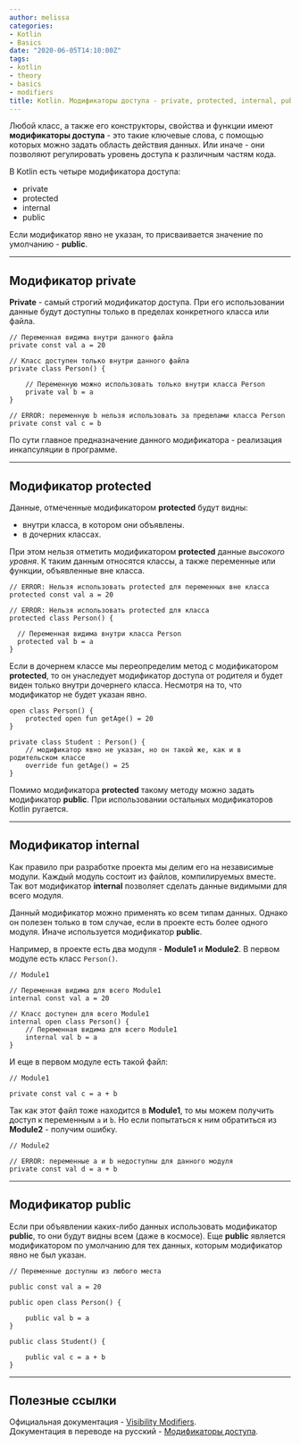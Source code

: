 ```yaml
---
author: melissa
categories:
- Kotlin
- Basics
date: "2020-06-05T14:10:00Z"
tags:
- kotlin
- theory
- basics
- modifiers
title: Kotlin. Модификаторы доступа - private, protected, internal, public
---
```


Любой класс, а также его конструкторы, свойства и функции имеют **модификаторы
доступа** - это такие ключевые слова, с помощью которых можно задать область
действия данных. Или иначе - они позволяют регулировать уровень доступа к
различным частям кода.

В Kotlin есть четыре модификатора доступа:
- private
- protected
- internal
- public

Если модификатор явно не указан, то присваивается значение по умолчанию -
**public**.

***

## Модификатор private

**Private** - самый строгий модификатор доступа. При его использовании данные
будут доступны только в пределах конкретного класса или файла.

```
// Переменная видима внутри данного файла
private const val a = 20

// Класс доступен только внутри данного файла
private class Person() {

    // Переменную можно использовать только внутри класса Person
    private val b = a
}

// ERROR: переменную b нельзя использовать за пределами класса Person
private const val c = b
```

По сути главное предназначение данного модификатора - реализация инкапсуляции
в программе.

***

## Модификатор protected

Данные, отмеченные модификатором **protected** будут видны:
- внутри класса, в котором они объявлены.
- в дочерних классах.

При этом нельзя отметить модификатором **protected** данные _высокого уровня_.
К таким данным относятся классы, а также переменные или функции, объявленные
вне класса.

```
// ERROR: Нельзя использовать protected для переменных вне класса
protected const val a = 20

// ERROR: Нельзя использовать protected для класса
protected class Person() {

  // Переменная видима внутри класса Person
  protected val b = a
}
```

Если в дочернем классе мы переопределим метод с модификатором **protected**,
то он унаследует модификатор доступа от родителя и будет виден только внутри
дочернего класса. Несмотря на то, что модификатор не будет указан явно.

```
open class Person() {
    protected open fun getAge() = 20
}

private class Student : Person() {
    // модификатор явно не указан, но он такой же, как и в родительском классе
    override fun getAge() = 25
}
```

Помимо модификатора **protected** такому методу можно задать модификатор
**public**. При использовании остальных модификаторов Kotlin ругается.

***

## Модификатор internal

Как правило при разработке проекта мы делим его на независимые модули. Каждый
модуль состоит из файлов, компилируемых вместе. Так вот модификатор **internal**
позволяет сделать данные видимыми для всего модуля.

Данный модификатор можно применять ко всем типам данных. Однако он полезен
только в том случае, если в проекте есть более одного модуля. Иначе используется
модификатор **public**.

Например, в проекте есть два модуля - **Module1** и **Module2**. В первом
модуле есть класс `Person()`.

```
// Module1

// Переменная видима для всего Module1
internal const val a = 20

// Класс доступен для всего Module1
internal open class Person() {
    // Переменная видима для всего Module1
    internal val b = a
}
```

И еще в первом модуле есть такой файл:

```
// Module1

private const val c = a + b
```

Так как этот файл тоже находится в **Module1**, то мы можем получить доступ к
переменным `a` и `b`. Но если попытаться к ним обратиться из **Module2** -
получим ошибку.

```
// Module2

// ERROR: переменные a и b недоступны для данного модуля
private const val d = a + b
```

***

## Модификатор public

Если при объявлении каких-либо данных использовать модификатор **public**, то
они будут видны всем (даже в космосе). Еще **public** является модификатором по
умолчанию для тех данных, которым модификатор явно не был указан.

```
// Переменные доступны из любого места

public const val a = 20

public open class Person() {

    public val b = a
}

public class Student() {

    public val с = a + b
}
```

***

## Полезные ссылки

Официальная документация - [Visibility Modifiers](https://kotlinlang.org/docs/reference/visibility-modifiers.html "kotlinlang.org"). <br>
Документация в переводе на русский - [Модификаторы доступа](https://kotlinlang.ru/docs/reference/visibility-modifiers.html "kotlinlang.ru"). <br>
